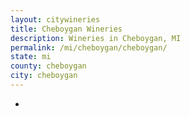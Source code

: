 ```yaml
---
layout: citywineries
title: Cheboygan Wineries
description: Wineries in Cheboygan, MI
permalink: /mi/cheboygan/cheboygan/
state: mi
county: cheboygan
city: cheboygan
---
```

-
